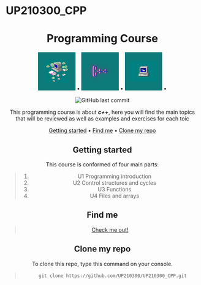 # UP210300_CPP

<div align="center">

# Programming Course

<div align ="center">
<img alt="comdisc" height="100" src="Imagenes/glow(2).png"/> •
<img alt="c++" height="100" src="Imagenes/glow.png"/> •
<img alt="com" height="100" src="Imagenes/glow(1).png"/> •

</div>

![GitHub last commit](https://img.shields.io/github/last-commit/UP210300/UP210300_CPP)

This programming course is about  _**c++**_, here you will find the main topics that will be reviewed as well as examples and exercises for each toic

<div align="center">


[Getting started](#getting-started) •
[Find me](#find-me) •
[Clone my repo](#clone-my-repo)

</div>

## Getting started

This course is conformed of four main parts:

> 1. U1 Programming introduction
> 2. U2 Control structures and cycles
> 3. U3 Functions
> 4. U4 Files and arrays

## Find me 

>[Check me out!](https://github.com/UP210300/UP210300_CPP.git)

## Clone my repo

To clone this repo, type this command on your console.
>       git clone https://github.com/UP210300/UP210300_CPP.git

